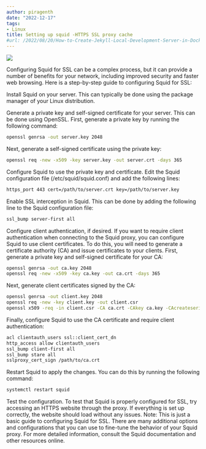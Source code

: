```yaml
---
author: piragenth
date: "2022-12-17"
tags:
- Linux
title: Setting up squid -HTTPS SSL proxy cache
#url: /2022/08/20/How-to-Create-Jekyll-Local-Development-Server-in-Docker/
---
```

![](https://phoenixnap.com/kb/wp-content/uploads/2021/04/set-up-and-install-squid-proxy-on-ubuntu.png)

Configuring Squid for SSL can be a complex process, but it can provide a number of benefits for your network, including improved security and faster web browsing. Here is a step-by-step guide to configuring Squid for SSL:

Install Squid on your server. This can typically be done using the package manager of your Linux distribution.

Generate a private key and self-signed certificate for your server. This can be done using OpenSSL. First, generate a private key by running the following command:

```bash
openssl genrsa -out server.key 2048
```
Next, generate a self-signed certificate using the private key:

```bash
openssl req -new -x509 -key server.key -out server.crt -days 365
```
Configure Squid to use the private key and certificate. Edit the Squid configuration file (/etc/squid/squid.conf) and add the following lines:
```bash
https_port 443 cert=/path/to/server.crt key=/path/to/server.key
```
Enable SSL interception in Squid. This can be done by adding the following line to the Squid configuration file:


```bash
ssl_bump server-first all
```
Configure client authentication, if desired. If you want to require client authentication when connecting to the Squid proxy, you can configure Squid to use client certificates. To do this, you will need to generate a certificate authority (CA) and issue certificates to your clients. First, generate a private key and self-signed certificate for your CA:

```bash
openssl genrsa -out ca.key 2048
openssl req -new -x509 -key ca.key -out ca.crt -days 365
```
Next, generate client certificates signed by the CA:

```bash
openssl genrsa -out client.key 2048
openssl req -new -key client.key -out client.csr
openssl x509 -req -in client.csr -CA ca.crt -CAkey ca.key -CAcreateserial -out client.crt -days 365
```
Finally, configure Squid to use the CA certificate and require client authentication:
```bash
acl clientauth_users ssl::client_cert_dn
http_access allow clientauth_users
ssl_bump client-first all
ssl_bump stare all
sslproxy_cert_sign /path/to/ca.crt
```
Restart Squid to apply the changes. You can do this by running the following command:
```bash
systemctl restart squid
```

Test the configuration. To test that Squid is properly configured for SSL, try accessing an HTTPS website through the proxy. If everything is set up correctly, the website should load without any issues.
Note: This is just a basic guide to configuring Squid for SSL. There are many additional options and configurations that you can use to fine-tune the behavior of your Squid proxy. For more detailed information, consult the Squid documentation and other resources online.
